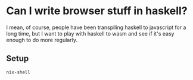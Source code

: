 # Can I write browser stuff in haskell?

I mean, of course, people have been transpiling haskell to javascript for a long time,
but I want to play with haskell to wasm and see if it's easy enough to
do more regularly.

## Setup

```
nix-shell
```
